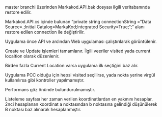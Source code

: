 master branchi üzerinden Markakod.API.bak dosyası ilgili veritabanında
restore edilir.

Markakod.API.cs içinde bulunan “private string connectionString =”Data
Source=.;Initial Catalog=MarkaKod;Integrated Security=True;“;” alanı
restore edilen connection ile değiştirilir.

Uygulama önce API ve ardından Web uygulaması çalıştırılarak
görüntülenir.

Create ve Update işlemleri tamamlanır. İlgili veeriler visited yada
current localtion olarak düzenlenir.

Birden fazla Current Location varsa uygulama ilk seçtiğini baz alır.

Uygulama POC olduğu için hepsi visited seçilirse, yada nokta yerine
virgül kullanılırsa gibi kontroller yapılmamıştır.

Performans göz önünde bulundurulmamıştır.

Listeleme sayfası her zaman verilen koordinatlardan en yakınını
hesaplar. 2nci hesaplanan koordinat a noktasından b noktasına gelindiği
düşünülerek B noktası baz alınarak hesaplanmıştır.
